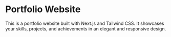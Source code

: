 
# Portfolio Website

This is a portfolio website built with Next.js and Tailwind CSS. It showcases your skills, projects, and achievements in an elegant and responsive design.


